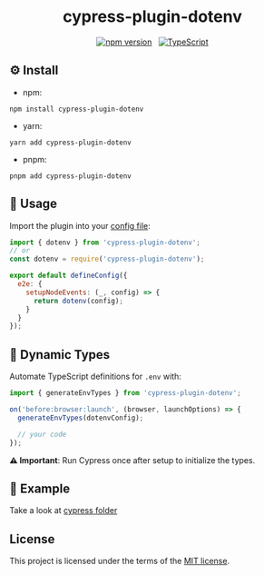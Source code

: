 <div align="center">

# cypress-plugin-dotenv

[![npm version](https://badge.fury.io/js/cypress-plugin-dotenv.svg)](https://badge.fury.io/js/cypress-plugin-dotenv) &nbsp; [![TypeScript](https://img.shields.io/badge/%3C%2F%3E-TypeScript-%230074c1.svg)](https://www.typescriptlang.org/)

</div>

## ⚙️ Install

- npm:

```shell
npm install cypress-plugin-dotenv
```

- yarn:

```shell
yarn add cypress-plugin-dotenv
```

- pnpm:

```shell
pnpm add cypress-plugin-dotenv
```

## 🧪 Usage

Import the plugin into your [config file](https://docs.cypress.io/guides/references/configuration):

```js
import { dotenv } from 'cypress-plugin-dotenv';
// or
const dotenv = require('cypress-plugin-dotenv');

export default defineConfig({
  e2e: {
    setupNodeEvents: (_, config) => {
      return dotenv(config);
    }
  }
});
```

## 🔧 Dynamic Types

Automate TypeScript definitions for `.env` with:

```js
import { generateEnvTypes } from 'cypress-plugin-dotenv';

on('before:browser:launch', (browser, launchOptions) => {
  generateEnvTypes(dotenvConfig);

  // your code
});
```

**⚠️ Important**: Run Cypress once after setup to initialize the types.

## 📐 Example

Take a look at [cypress folder](./cypress/)

## License

This project is licensed under the terms of the [MIT license](/LICENSE.md).
